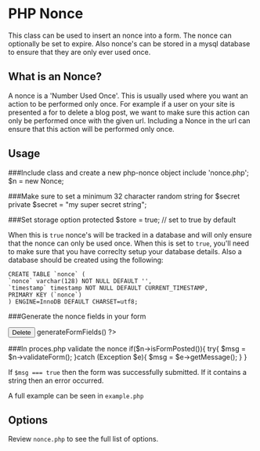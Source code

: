 PHP Nonce
=========
This class can be used to insert an nonce into a form. The nonce can optionally be set to expire. Also nonce's can be stored in a mysql database to ensure that they are only ever used once.

What is an Nonce?
-----------------
A nonce is a 'Number Used Once'. This is usually used where you want an action to be performed only once. For example if a user on your site is presented a for to delete a blog post, we want to make sure this action can only be performed once with the given url. Including a Nonce in the url can ensure that this action will be performed only once.

Usage
-----
###Include class and create a new php-nonce object
    include 'nonce.php';
    $n = new Nonce;

###Make sure to set a minimum 32 character random string for $secret
    private $secret = "my super secret string";

###Set storage option
    protected $store = true; // set to true by default

When this is `true` nonce's will be tracked in a database and will only ensure that the nonce can only be used once. When this is set to `true`, you'll need to make sure that you have correclty setup your database details. Also a database should be created using the following:

    CREATE TABLE `nonce` (
    `nonce` varchar(128) NOT NULL DEFAULT '',
    `timestamp` timestamp NOT NULL DEFAULT CURRENT_TIMESTAMP,
    PRIMARY KEY (`nonce`)
    ) ENGINE=InnoDB DEFAULT CHARSET=utf8;

###Generate the nonce fields in your form
    <form action="process.php" method="post">
        <input type="submit" value="Delete">
        <?php $n->generateFormFields() ?>
    </form>

###In proces.php validate the nonce
    if($n->isFormPosted()){
      try{
        $msg = $n->validateForm();
      }catch (Exception $e){
        $msg = $e->getMessage(); 
      }
    }

If `$msg === true` then the form was successfully submitted. If it contains a string then an error occurred.

A full example can be seen in `example.php`

Options
-------
Review `nonce.php` to see the full list of options.
